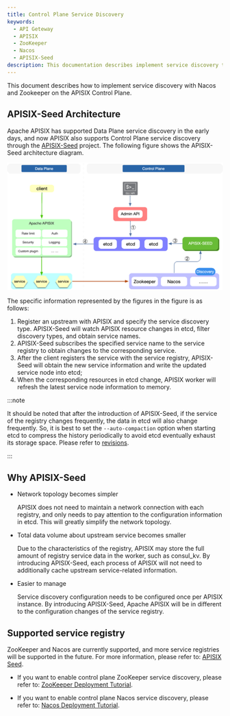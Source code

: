 ```yaml
---
title: Control Plane Service Discovery
keywords:
  - API Geteway
  - APISIX
  - ZooKeeper
  - Nacos
  - APISIX-Seed
description: This documentation describes implement service discovery through Nacos and ZooKeeper on the API Gateway APISIX Control Plane.
---
```


<!--
#
# Licensed to the Apache Software Foundation (ASF) under one or more
# contributor license agreements.  See the NOTICE file distributed with
# this work for additional information regarding copyright ownership.
# The ASF licenses this file to You under the Apache License, Version 2.0
# (the "License"); you may not use this file except in compliance with
# the License.  You may obtain a copy of the License at
#
#     http://www.apache.org/licenses/LICENSE-2.0
#
# Unless required by applicable law or agreed to in writing, software
# distributed under the License is distributed on an "AS IS" BASIS,
# WITHOUT WARRANTIES OR CONDITIONS OF ANY KIND, either express or implied.
# See the License for the specific language governing permissions and
# limitations under the License.
#
-->

This document describes how to implement service discovery with Nacos and Zookeeper on the APISIX Control Plane.

## APISIX-Seed Architecture

Apache APISIX has supported Data Plane service discovery in the early days, and now APISIX also supports Control Plane service discovery through the [APISIX-Seed](https://github.com/api7/apisix-seed) project. The following figure shows the APISIX-Seed architecture diagram.

![control-plane-service-discovery](../../../assets/images/control-plane-service-discovery.png)

The specific information represented by the figures in the figure is as follows:

1. Register an upstream with APISIX and specify the service discovery type. APISIX-Seed will watch APISIX resource changes in etcd, filter discovery types, and obtain service names.
2. APISIX-Seed subscribes the specified service name to the service registry to obtain changes to the corresponding service.
3. After the client registers the service with the service registry, APISIX-Seed will obtain the new service information and write the updated service node into etcd;
4. When the corresponding resources in etcd change, APISIX worker will refresh the latest service node information to memory.

:::note

It should be noted that after the introduction of APISIX-Seed, if the service of the registry changes frequently, the data in etcd will also change frequently. So, it is best to set the `--auto-compaction` option when starting etcd to compress the history periodically to avoid etcd eventually exhaust its storage space. Please refer to [revisions](https://etcd.io/docs/v3.5/learning/api/#revisions).

:::

## Why APISIX-Seed

- Network topology becomes simpler

  APISIX does not need to maintain a network connection with each registry, and only needs to pay attention to the configuration information in etcd. This will greatly simplify the network topology.

- Total data volume about upstream service becomes smaller

  Due to the characteristics of the registry, APISIX may store the full amount of registry service data in the worker, such as consul_kv. By introducing APISIX-Seed, each process of APISIX will not need to additionally cache upstream service-related information.

- Easier to manage

  Service discovery configuration needs to be configured once per APISIX instance. By introducing APISIX-Seed, Apache APISIX will be in different to the configuration changes of the service registry.

## Supported service registry

ZooKeeper and Nacos are currently supported, and more service registries will be supported in the future. For more information, please refer to: [APISIX Seed](https://github.com/api7/apisix-seed#apisix-seed-for-apache-apisix).

- If you want to enable control plane ZooKeeper service discovery, please refer to: [ZooKeeper Deployment Tutorial](https://github.com/api7/apisix-seed/blob/main/docs/en/latest/zookeeper.md).

- If you want to enable control plane Nacos service discovery, please refer to: [Nacos Deployment Tutorial](https://github.com/api7/apisix-seed/blob/main/docs/en/latest/nacos.md).

